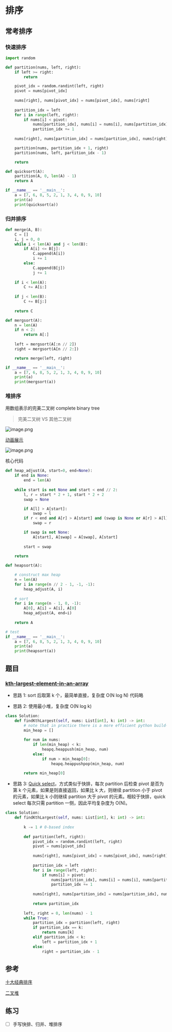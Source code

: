 # 排序

## 常考排序

### 快速排序

```Python
import random

def partition(nums, left, right):
    if left >= right:
        return

    pivot_idx = random.randint(left, right)
    pivot = nums[pivot_idx]
    
    nums[right], nums[pivot_idx] = nums[pivot_idx], nums[right]
            
    partition_idx = left
    for i in range(left, right):
        if nums[i] < pivot:
            nums[partition_idx], nums[i] = nums[i], nums[partition_idx]
            partition_idx += 1
            
    nums[right], nums[partition_idx] = nums[partition_idx], nums[right]

    partition(nums, partition_idx + 1, right)
    partition(nums, left, partition_idx - 1)

    return

def quicksort(A):
    partition(A, 0, len(A) - 1)
    return A

if __name__ == '__main__':
    a = [7, 6, 8, 5, 2, 1, 3, 4, 0, 9, 10]
    print(a)
    print(quicksort(a))
```

### 归并排序

```Python
def merge(A, B):
    C = []
    i, j = 0, 0
    while i < len(A) and j < len(B):
        if A[i] <= B[j]:
            C.append(A[i])
            i += 1
        else:
            C.append(B[j])
            j += 1
    
    if i < len(A):
        C += A[i:]
    
    if j < len(B):
        C += B[j:]
    
    return C

def mergsort(A):
    n = len(A)
    if n < 2:
        return A[:]
    
    left = mergsort(A[:n // 2])
    right = mergsort(A[n // 2:])

    return merge(left, right)

if __name__ == '__main__':
    a = [7, 6, 8, 5, 2, 1, 3, 4, 0, 9, 10]
    print(a)
    print(mergsort(a))
```

### 堆排序

用数组表示的完美二叉树 complete binary tree

> 完美二叉树 VS 其他二叉树

![image.png](../images/tree_type.png)

[动画展示](https://www.bilibili.com/video/av18980178/)

![image.png](../images/heap.png)

核心代码

```Python
def heap_adjust(A, start=0, end=None):
    if end is None:
        end = len(A)
    
    while start is not None and start < end // 2:
        l, r = start * 2 + 1, start * 2 + 2
        swap = None

        if A[l] > A[start]:
            swap = l
        if r < end and A[r] > A[start] and (swap is None or A[r] > A[l]):
            swap = r

        if swap is not None:
            A[start], A[swap] = A[swap], A[start]
            
        start = swap
    
    return

def heapsort(A):

    # construct max heap
    n = len(A)
    for i in range(n // 2 - 1, -1, -1):
        heap_adjust(A, i)
    
    # sort
    for i in range(n - 1, 0, -1):
        A[0], A[i] = A[i], A[0]
        heap_adjust(A, end=i)
    
    return A

# test
if __name__ == '__main__':
    a = [7, 6, 8, 5, 2, 1, 3, 4, 0, 9, 10]
    print(a)
    print(heapsort(a))
```

## 题目

### [kth-largest-element-in-an-array](https://leetcode-cn.com/problems/kth-largest-element-in-an-array/)

- 思路 1: sort 后取第 k 个，最简单直接，复杂度 O(N log N) 代码略

- 思路 2: 使用最小堆，复杂度 O(N log k)

```Python
class Solution:
    def findKthLargest(self, nums: List[int], k: int) -> int:
        # note that in practice there is a more efficient python build-in function heapq.nlargest(k, nums)
        min_heap = []
        
        for num in nums:
            if len(min_heap) < k:
                heapq.heappush(min_heap, num)
            else:
                if num > min_heap[0]:
                    heapq.heappushpop(min_heap, num)
        
        return min_heap[0]
```

- 思路 3: [Quick select](https://en.wikipedia.org/wiki/Quickselect)，方式类似于快排，每次 partition 后检查 pivot 是否为第 k 个元素，如果是则直接返回，如果比 k 大，则继续 partition 小于 pivot 的元素，如果比 k 小则继续 partition 大于 pivot 的元素。相较于快排，quick select 每次只需 partition 一侧，因此平均复杂度为 O(N)。

```Python
class Solution:
    def findKthLargest(self, nums: List[int], k: int) -> int:
        
        k -= 1 # 0-based index
        
        def partition(left, right):
            pivot_idx = random.randint(left, right)
            pivot = nums[pivot_idx]
            
            nums[right], nums[pivot_idx] = nums[pivot_idx], nums[right]
            
            partition_idx = left
            for i in range(left, right):
                if nums[i] > pivot:
                    nums[partition_idx], nums[i] = nums[i], nums[partition_idx]
                    partition_idx += 1
            
            nums[right], nums[partition_idx] = nums[partition_idx], nums[right]
            
            return partition_idx
        
        left, right = 0, len(nums) - 1
        while True:
            partition_idx = partition(left, right)
            if partition_idx == k:
                return nums[k]
            elif partition_idx < k:
                left = partition_idx + 1
            else:
                right = partition_idx - 1
```



## 参考

[十大经典排序](https://www.cnblogs.com/onepixel/p/7674659.html)

[二叉堆](https://labuladong.gitbook.io/algo/shu-ju-jie-gou-xi-lie/er-cha-dui-xiang-jie-shi-xian-you-xian-ji-dui-lie)

## 练习

- [ ] 手写快排、归并、堆排序
